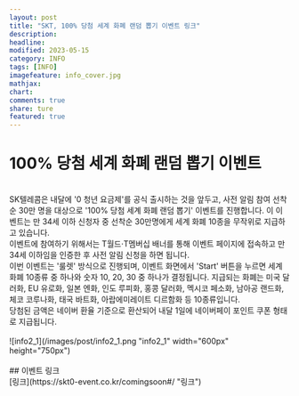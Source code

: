 ```yaml
---
layout: post
title: "SKT, 100% 당첨 세계 화폐 랜덤 뽑기 이벤트 링크"
description:
headline:
modified: 2023-05-15
category: INFO
tags: [INFO]
imagefeature: info_cover.jpg
mathjax:
chart:
comments: true
share: ture
featured: true
---
```


# 100% 당첨 세계 화폐 랜덤 뽑기 이벤트  
<br/>
SK텔레콤은 내달에 '0 청년 요금제'를 공식 출시하는 것을 앞두고, 사전 알림 참여 선착순 30만 명을 대상으로 '100% 당첨 세계 화폐 랜덤 뽑기' 이벤트를 진행합니다. 이 이벤트는 만 34세 이하 신청자 중 선착순 30만명에게 세계 화폐 10종을 무작위로 지급하고 있습니다.  
<br/>
이벤트에 참여하기 위해서는 T월드·T멤버십 배너를 통해 이벤트 페이지에 접속하고 만 34세 이하임을 인증한 후 사전 알림 신청을 하면 됩니다.  
<br/>
이번 이벤트는 '룰렛' 방식으로 진행되며, 이벤트 화면에서 'Start' 버튼을 누르면 세계 화폐 10종류 중 하나와 숫자 10, 20, 30 중 하나가 결정됩니다. 지급되는 화폐는 미국 달러화, EU 유로화, 일본 엔화, 인도 루피화, 홍콩 달러화, 멕시코 페소화, 남아공 랜드화, 체코 코루나화, 태국 바트화, 아랍에미레이트 디르함화 등 10종류입니다.  
<br/>
당첨된 금액은 네이버 환율 기준으로 환산되어 내달 1일에 네이버페이 포인트 쿠폰 형태로 지급됩니다.  
<br/>
<br/>
![info2_1](/images/post/info2_1.png "info2_1" width="600px" height="750px") 
<br/>
<br/>
## 이벤트 링크  
<br/>
[링크](https://skt0-event.co.kr/comingsoon#/ "링크")  